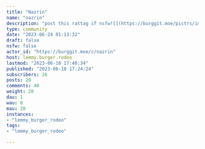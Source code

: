 ```yaml
---
title: "Nazrin" 
name: "nazrin"
description: "post this rattag if nsfw![](https://burggit.moe/pictrs/image/b9441435-ada8-4f61-91e4-6683cf347ae5.png)"
type: community
date: "2023-06-24 01:13:32"
draft: false
nsfw: false
actor_id: "https://burggit.moe/c/nazrin"
host: lemmy.burger.rodeo
lastmod: "2023-06-10 17:46:34"
published: "2023-06-10 17:24:24"
subscribers: 26
posts: 20
comments: 40
weight: 20
dau: 1
wau: 8
mau: 20
instances:
- "lemmy_burger_rodeo"
tags: 
- "lemmy_burger_rodeo"

---
```

